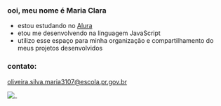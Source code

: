 ### ooi, meu nome é Maria Clara

- estou estudando no [Alura](https://www.alura.com.br)
- etou me desenvolvendo na linguagem JavaScript
- utilizo esse espaço para minha organização e compartilhamento do meus projetos desenvolvidos

### contato:

oliveira.silva.maria3107@escola.pr.gov.br

![_](https://tenor.com/pt-BR/view/neyney-neymar-neymar-jr-neymar-da-silva-santos-j%C3%BAnior-footballer-gif-17799595)
